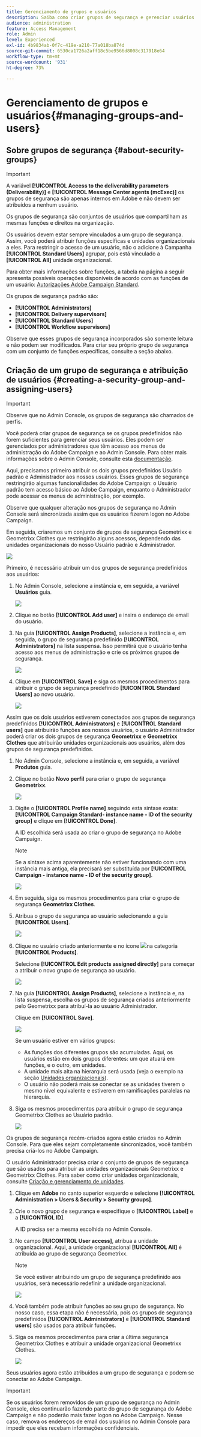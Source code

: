 ```yaml
---
title: Gerenciamento de grupos e usuários
description: Saiba como criar grupos de segurança e gerenciar usuários
audience: administration
feature: Access Management
role: Admin
level: Experienced
exl-id: 4b9834ab-0f7c-419e-a210-77a018ba874d
source-git-commit: 6530ca1726a2aff18c5be9566d8008c317918e64
workflow-type: tm+mt
source-wordcount: '931'
ht-degree: 73%

---
```


# Gerenciamento de grupos e usuários{#managing-groups-and-users}

## Sobre grupos de segurança {#about-security-groups}

>[!IMPORTANT]
>
>A variável **[!UICONTROL Access to the deliverability parameters (Deliverability)]** e **[!UICONTROL Message Center agents (mcExec)]** os grupos de segurança são apenas internos em Adobe e não devem ser atribuídos a nenhum usuário.

Os grupos de segurança são conjuntos de usuários que compartilham as mesmas funções e direitos na organização.

Os usuários devem estar sempre vinculados a um grupo de segurança. Assim, você poderá atribuir funções específicas e unidades organizacionais a eles. Para restringir o acesso de um usuário, não o adicione à Campanha **[!UICONTROL Standard Users]** agrupar, pois está vinculado a **[!UICONTROL All]** unidade organizacional.

Para obter mais informações sobre funções, a tabela na página a seguir apresenta possíveis operações disponíveis de acordo com as funções de um usuário: [Autorizações Adobe Campaign Standard](https://experienceleague.adobe.com/docs/campaign-standard/assets/acs_rights.pdf).

Os grupos de segurança padrão são:

* **[!UICONTROL Administrators]**
* **[!UICONTROL Delivery supervisors]**
* **[!UICONTROL Standard Users]**
* **[!UICONTROL Workflow supervisors]**

Observe que esses grupos de segurança incorporados são somente leitura e não podem ser modificados. Para criar seu próprio grupo de segurança com um conjunto de funções específicas, consulte a seção abaixo.

## Criação de um grupo de segurança e atribuição de usuários {#creating-a-security-group-and-assigning-users}

>[!IMPORTANT]
>
>Observe que no Admin Console, os grupos de segurança são chamados de perfis.

Você poderá criar grupos de segurança se os grupos predefinidos não forem suficientes para gerenciar seus usuários. Eles podem ser gerenciados por administradores que têm acesso aos menus de administração do Adobe Campaign e ao Admin Console. Para obter mais informações sobre o Admin Console, consulte esta [documentação](https://helpx.adobe.com/br/enterprise/managing/user-guide.html).

Aqui, precisamos primeiro atribuir os dois grupos predefinidos Usuário padrão e Administrador aos nossos usuários. Esses grupos de segurança restringirão algumas funcionalidades do Adobe Campaign: o Usuário padrão tem acesso básico ao Adobe Campaign, enquanto o Administrador pode acessar os menus de administração, por exemplo.

Observe que qualquer alteração nos grupos de segurança no Admin Console será sincronizada assim que os usuários fizerem logon no Adobe Campaign.

Em seguida, criaremos um conjunto de grupos de segurança Geometrixx e Geometrixx Clothes que restringirão alguns acessos, dependendo das unidades organizacionais do nosso Usuário padrão e Administrador.

![](assets/ootb_security_group_1.png)

Primeiro, é necessário atribuir um dos grupos de segurança predefinidos aos usuários:

1. No Admin Console, selecione a instância e, em seguida, a variável **Usuários** guia.

   ![](assets/manage_security_group_2.png)

1. Clique no botão **[!UICONTROL Add user]** e insira o endereço de email do usuário.
1. Na guia **[!UICONTROL Assign Products]**, selecione a instância e, em seguida, o grupo de segurança predefinido **[!UICONTROL Administrators]** na lista suspensa. Isso permitirá que o usuário tenha acesso aos menus de administração e crie os próximos grupos de segurança.

   ![](assets/ootb_security_group_2.png)

1. Clique em **[!UICONTROL Save]** e siga os mesmos procedimentos para atribuir o grupo de segurança predefinido **[!UICONTROL Standard Users]** ao novo usuário.

   ![](assets/ootb_security_group_3.png)

Assim que os dois usuários estiverem conectados aos grupos de segurança predefinidos **[!UICONTROL Administrators]** e **[!UICONTROL Standard users]** que atribuirão funções aos nossos usuários, o usuário Administrador poderá criar os dois grupos de segurança **Geometrixx** e **Geometrixx Clothes** que atribuirão unidades organizacionais aos usuários, além dos grupos de segurança predefinidos.

1. No Admin Console, selecione a instância e, em seguida, a variável **Produtos** guia.
1. Clique no botão **Novo perfil** para criar o grupo de segurança **Geometrixx**.

   ![](assets/create_security_1.png)

1. Digite o **[!UICONTROL Profile name]** seguindo esta sintaxe exata: **[!UICONTROL Campaign Standard- instance name - ID of the security group]** e clique em **[!UICONTROL Done]**.

   A ID escolhida será usada ao criar o grupo de segurança no Adobe Campaign.

   >[!NOTE]
   >
   >Se a sintaxe acima aparentemente não estiver funcionando com uma instância mais antiga, ela precisará ser substituída por **[!UICONTROL Campaign - instance name - ID of the security group]**.

   ![](assets/manage_security_group_1.png)

1. Em seguida, siga os mesmos procedimentos para criar o grupo de segurança **Geometrixx Clothes**.
1. Atribua o grupo de segurança ao usuário selecionando a guia **[!UICONTROL Users]**.

   ![](assets/manage_security_group_2.png)

1. Clique no usuário criado anteriormente e no ícone ![](assets/managing_security_group_10.png)na categoria **[!UICONTROL Products]**.

   Selecione **[!UICONTROL Edit products assigned directly]** para começar a atribuir o novo grupo de segurança ao usuário.

   ![](assets/manage_security_group_8.png)

1. Na guia **[!UICONTROL Assign Products]**, selecione a instância e, na lista suspensa, escolha os grupos de segurança criados anteriormente pelo Geometrixx para atribuí-la ao usuário Administrador.

   Clique em **[!UICONTROL Save]**.

   ![](assets/manage_security_group_3.png)

   Se um usuário estiver em vários grupos:

   * As funções dos diferentes grupos são acumuladas. Aqui, os usuários estão em dois grupos diferentes: um que atuará em funções, e o outro, em unidades.
   * A unidade mais alta na hierarquia será usada (veja o exemplo na seção [Unidades organizacionais](../../administration/using/organizational-units.md)).
   * O usuário não poderá mais se conectar se as unidades tiverem o mesmo nível equivalente e estiverem em ramificações paralelas na hierarquia.

1. Siga os mesmos procedimentos para atribuir o grupo de segurança Geometrixx Clothes ao Usuário padrão.

   ![](assets/manage_security_group_9.png)

Os grupos de segurança recém-criados agora estão criados no Admin Console. Para que eles sejam completamente sincronizados, você também precisa criá-los no Adobe Campaign.

O usuário Administrador precisa criar o conjunto de grupos de segurança que são usados para atribuir as unidades organizacionais Geometrixx e Geometrixx Clothes. Para saber como criar unidades organizacionais, consulte [Criação e gerenciamento de unidades](../../administration/using/organizational-units.md#creating-and-managing-units).

1. Clique em **Adobe** no canto superior esquerdo e selecione **[!UICONTROL Administration > Users & Security > Security groups]**.
1. Crie o novo grupo de segurança e especifique o **[!UICONTROL Label]** e a **[!UICONTROL ID]**.

   A ID precisa ser a mesma escolhida no Admin Console.

1. No campo **[!UICONTROL User access]**, atribua a unidade organizacional. Aqui, a unidade organizacional **[!UICONTROL All]** é atribuída ao grupo de segurança Geometrixx.

   >[!NOTE]
   >
   >Se você estiver atribuindo um grupo de segurança predefinido aos usuários, será necessário redefinir a unidade organizacional.

   ![](assets/manage_security_group_6.png)

1. Você também pode atribuir funções ao seu grupo de segurança. No nosso caso, essa etapa não é necessária, pois os grupos de segurança predefinidos **[!UICONTROL Administrators]** e **[!UICONTROL Standard users]** são usados para atribuir funções.
1. Siga os mesmos procedimentos para criar a última segurança Geometrixx Clothes e atribuir a unidade organizacional Geometrixx Clothes.

   ![](assets/manage_security_group_7.png)

Seus usuários agora estão atribuídos a um grupo de segurança e podem se conectar ao Adobe Campaign.

>[!IMPORTANT]
>
>Se os usuários forem removidos de um grupo de segurança no Admin Console, eles continuarão fazendo parte do grupo de segurança do Adobe Campaign e não poderão mais fazer logon no Adobe Campaign. Nesse caso, remova os endereços de email dos usuários no Admin Console para impedir que eles recebam informações confidenciais.
